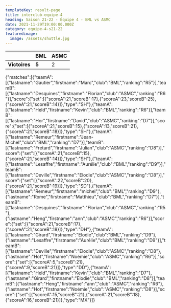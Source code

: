 ```yaml
---
templateKey: result-page
title: interclub-equipe-4
heading: Saison 21-22 - Équipe 4 - BML vs ASMC
date: 2021-11-29T19:00:00.000Z
category: equipe-4-s21-22
featuredimage:
  image: /assets/shuttle.jpg
---
```

|               | BML   | ASMC |
| ------------- | ----- | ---- |
| **Victoires** | **5** | 2    |

<scoreboard>{"matches":[{"teamA":[{"lastname":"Gautier","firstname":"Marc","club":"BML","ranking":"R5"}],"teamB":[{"lastname":"Desquines","firstname":"Florian","club":"ASMC","ranking":"R6"}],"score":{"set":[{"scoreA":21,"scoreB":17},{"scoreA":23,"scoreB":25},{"scoreA":21,"scoreB":14}]},"type":"SH"},{"teamA":[{"lastname":"Held","firstname":"Kevin","club":"BML","ranking":"R6"}],"teamB":[{"lastname":"Hor","firstname":"David","club":"ASMC","ranking":"D7"}],"score":{"set":[{"scoreA":21,"scoreB":15},{"scoreA":13,"scoreB":21},{"scoreA":21,"scoreB":18}]},"type":"SH"},{"teamA":[{"lastname":"Remeur","firstname":"Jean-Michel","club":"BML","ranking":"D7"}],"teamB":[{"lastname":"Fretard","firstname":"Julian","club":"ASMC","ranking":"D8"}],"score":{"set":[{"scoreA":21,"scoreB":15},{"scoreA":21,"scoreB":14}]},"type":"SH"},{"teamA":[{"lastname":"Lesaffre","firstname":"Aurélie","club":"BML","ranking":"D9"}],"teamB":[{"lastname":"Deville","firstname":"Elodie","club":"ASMC","ranking":"D8"}],"score":{"set":[{"scoreA":22,"scoreB":20},{"scoreA":21,"scoreB":19}]},"type":"SD"},{"teamA":[{"lastname":"Remeur","firstname":"michel","club":"BML","ranking":"D9"},{"lastname":"Rome","firstname":"Matthieu","club":"BML","ranking":"D7"}],"teamB":[{"lastname":"Desquines","firstname":"Florian","club":"ASMC","ranking":"R5"},{"lastname":"Heng","firstname":"ann","club":"ASMC","ranking":"R6"}],"score":{"set":[{"scoreA":21,"scoreB":17},{"scoreA":21,"scoreB":18}]},"type":"DH"},{"teamA":[{"lastname":"Girard","firstname":"Elodie","club":"BML","ranking":"D9"},{"lastname":"Lesaffre","firstname":"Aurélie","club":"BML","ranking":"D9"}],"teamB":[{"lastname":"Deville","firstname":"Elodie","club":"ASMC","ranking":"D8"},{"lastname":"Hot","firstname":"Noémie","club":"ASMC","ranking":"R6"}],"score":{"set":[{"scoreA":5,"scoreB":21},{"scoreA":9,"scoreB":21}]},"type":"DD"},{"teamA":[{"lastname":"Held","firstname":"Kevin","club":"BML","ranking":"D7"},{"lastname":"Girard","firstname":"Elodie","club":"BML","ranking":"D8"}],"teamB":[{"lastname":"Heng","firstname":"ann","club":"ASMC","ranking":"R6"},{"lastname":"Hot","firstname":"Noémie","club":"ASMC","ranking":"D8"}],"score":{"set":[{"scoreA":15,"scoreB":21},{"scoreA":21,"scoreB":18},{"scoreA":16,"scoreB":21}]},"type":"MX"}]}</scoreboard>
